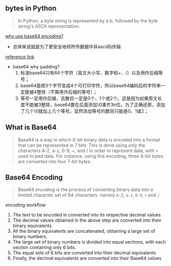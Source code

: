 ## bytes in Python
> In Python, a byte string is represented by a b, followed by the byte string's ASCII representation.

[why use base64 encoding?](https://www.zhihu.com/question/36306744)
- 总体来说就是为了更安全地将所传数据中非ascii码传输

[reference link](https://code.tutsplus.com/tutorials/base64-encoding-and-decoding-using-python--cms-25588)

- base64 why padding?
  1. 标准base64只有64个字符（英文大小写、数字和+、/）以及用作后缀等号；
  2. base64是把3个字节变成4个可打印字符，所以base64编码后的字符串一定能被4整除（不算用作后缀的等号）；
  3. 等号一定用作后缀，且数目一定是0个、1个或2个。这是因为如果原文长度不能被3整除，base64要在后面添加\0凑齐3n位。为了正确还原，添加了几个\0就加上几个等号。显然添加等号的数目只能是0、1或2；


## What is Base64

> Base64 is a way in which 8-bit binary data is encoded into a format that can be represented in 7 bits. This is done using only the characters A-Z, a-z, 0-9, +, and / in order to represent data, with = used to pad data. For instance, using this encoding, three 8-bit bytes are converted into four 7-bit bytes.

## Base64 Encoding

> Base64 encoding is the process of converting binary data into a limited character set of 64 characters. namely `A-Z`, `a-z`, `0-9`, `+` and `/`

encoding workflow
1. The text to be encoded in converted into its respective decimal values
2. The decimal values obtained in the above step are converted into their binary equivalents
3. All the binary equivalents are concatenated, obtaining a large set of binary numbers.
4. The large set of binary numbers is divided into equal sections, with each section containing only 6 bits.
5. The equal sets of 6 bits are converted into their decimal equivalents
6. Finally, the decimal equivalents are converted into their Base64 values 